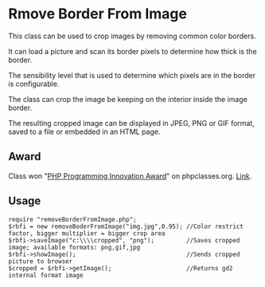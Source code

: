 Rmove Border From Image
======================

This class can be used to crop images by removing common color borders.

It can load a picture and scan its border pixels to determine how thick is the border.

The sensibility level that is used to determine which pixels are in the border is configurable.

The class can crop the image be keeping on the interior inside the image border.

The resulting cropped image can be displayed in JPEG, PNG or GIF format, saved to a file or embedded in an HTML page. 

Award
-------

Class won "[PHP Programming Innovation Award](http://www.phpclasses.org/award/innovation/)" on phpclasses.org. [Link](http://www.phpclasses.org/package/5181-PHP-Crop-images-by-removing-common-color-borders.html). 

Usage
-----
    require "removeBorderFromImage.php";
    $rbfi = new removeBoderFromImage("img.jpg",0.95); //Color restrict factor, bigger multiplier = bigger crop area
    $rbfi->saveImage("c:\\\\cropped", "png");         //Saves cropped image; available formats: png,gif,jpg
    $rbfi->showImage();                               //Sends cropped picture to browser
    $cropped = $rbfi->getImage();                     //Returns gd2 internal format image